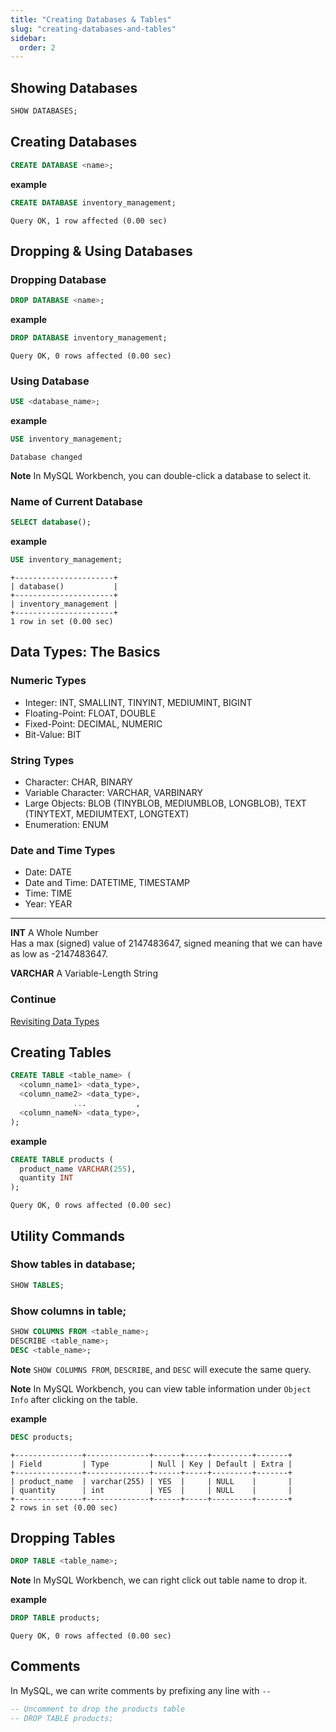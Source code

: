 ```yaml
---
title: "Creating Databases & Tables"
slug: "creating-databases-and-tables"
sidebar:
  order: 2
---
```


## Showing Databases

```sql
SHOW DATABASES;
```

## Creating Databases

```sql
CREATE DATABASE <name>;
```

**example**

```sql
CREATE DATABASE inventory_management;
```

```
Query OK, 1 row affected (0.00 sec)
```

## Dropping & Using Databases

### Dropping Database

```sql
DROP DATABASE <name>;
```

**example**

```sql
DROP DATABASE inventory_management;
```

```
Query OK, 0 rows affected (0.00 sec)
```

### Using Database

```sql
USE <database_name>;
```

**example**

```sql
USE inventory_management;
```

```
Database changed
```

**Note** In MySQL Workbench, you can double-click a database to select it.

### Name of Current Database

```sql
SELECT database();
```

**example**

```sql
USE inventory_management;
```

```
+----------------------+
| database()           |
+----------------------+
| inventory_management |
+----------------------+
1 row in set (0.00 sec)
```

## Data Types: The Basics

### Numeric Types

- Integer: INT, SMALLINT, TINYINT, MEDIUMINT, BIGINT
- Floating-Point: FLOAT, DOUBLE
- Fixed-Point: DECIMAL, NUMERIC
- Bit-Value: BIT

### String Types

- Character: CHAR, BINARY
- Variable Character: VARCHAR, VARBINARY
- Large Objects: BLOB (TINYBLOB, MEDIUMBLOB, LONGBLOB), TEXT (TINYTEXT, MEDIUMTEXT, LONGTEXT)
- Enumeration: ENUM

### Date and Time Types

- Date: DATE
- Date and Time: DATETIME, TIMESTAMP
- Time: TIME
- Year: YEAR

---

**INT** A Whole Number  
Has a max (signed) value of 2147483647, signed meaning that we can have as low as -2147483647.

**VARCHAR** A Variable-Length String

### Continue

[Revisiting Data Types](/revisiting-data-types)

## Creating Tables

```sql
CREATE TABLE <table_name> (
  <column_name1> <data_type>,
  <column_name2> <data_type>,
              ...           ,
  <column_nameN> <data_type>,
);
```

**example**

```sql
CREATE TABLE products (
  product_name VARCHAR(255),
  quantity INT
);
```

```
Query OK, 0 rows affected (0.00 sec)
```

## Utility Commands

### Show tables in database;

```sql
SHOW TABLES;
```

### Show columns in table;

```sql
SHOW COLUMNS FROM <table_name>;
DESCRIBE <table_name>;
DESC <table_name>;
```

**Note** `SHOW COLUMNS FROM`, `DESCRIBE`, and `DESC` will execute the same query.

**Note** In MySQL Workbench, you can view table information under `Object Info` after clicking on the table.

**example**

```sql
DESC products;
```

```
+---------------+--------------+------+-----+---------+-------+
| Field         | Type         | Null | Key | Default | Extra |
+---------------+--------------+------+-----+---------+-------+
| product_name  | varchar(255) | YES  |     | NULL    |       |
| quantity      | int          | YES  |     | NULL    |       |
+---------------+--------------+------+-----+---------+-------+
2 rows in set (0.00 sec)
```

## Dropping Tables

```sql
DROP TABLE <table_name>;
```

**Note** In MySQL Workbench, we can right click out table name to drop it.

**example**

```sql
DROP TABLE products;
```

```
Query OK, 0 rows affected (0.00 sec)
```

## Comments

In MySQL, we can write comments by prefixing any line with `--`

```sql
-- Uncomment to drop the products table
-- DROP TABLE products;
```
